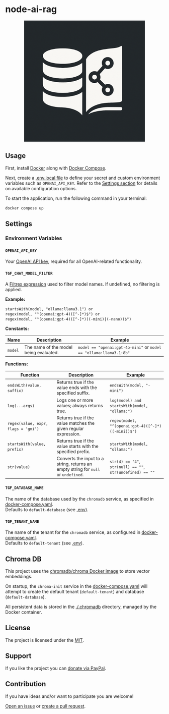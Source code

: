 # node-ai-rag

<p align="center">
  <img src="rag-icon.png" alt="RAG Icon" width="384" />
</p>

## Usage

First, install [Docker](https://www.docker.com) along with [Docker Compose](https://docs.docker.com/compose/).

Next, create a [.env.local file](./.env.local) to define your secret and custom environment variables such as `OPENAI_API_KEY`. Refer to the [Settings section](#settings) for details on available configuration options.

To start the application, run the following command in your terminal:

```bash
docker compose up
```

## Settings

### Environment Variables

#### `OPENAI_API_KEY`

Your [OpenAI API key](https://platform.openai.com/settings/organization/api-keys), required for all OpenAI-related functionality.

#### `TGF_CHAT_MODEL_FILTER`

A [Filtrex expression](https://www.npmjs.com/package/filtrex) used to filter model names. If undefined, no filtering is applied.

**Example:**

```
startsWith(model, "ollama:llama3.1") or 
regex(model, "^(openai:gpt-4)([^-]*)$") or 
regex(model, "^(openai:gpt-4)([^-]*)((-mini)|(-nano))$")
```

**Constants:**

| Name    | Description                                      | Example                                                          |
| ------- | ------------------------------------------------ | ---------------------------------------------------------------- |
| `model` | The name of the model being evaluated.           | `model == "openai:gpt-4o-mini"` or `model == "ollama:llama3.1:8b"` |

**Functions:**

| Function                                                   | Description                                                                           | Example                                                      |
| ---------------------------------------------------------- | ------------------------------------------------------------------------------------- | ------------------------------------------------------------ |
| `endsWith(value, suffix)`                                 | Returns true if the value ends with the specified suffix.                            | `endsWith(model, "-mini")`                                 |
| `log(...args)`                                            | Logs one or more values; always returns true.                                        | `log(model) and startsWith(model, "ollama:")`              |
| `regex(value, expr, flags = 'gmi')`                       | Returns true if the value matches the given regular expression.                      | `regex(model, "^(openai:gpt-4)([^-]*)((-mini))$")`         |
| `startsWith(value, prefix)`                               | Returns true if the value starts with the specified prefix.                          | `startsWith(model, "ollama:")`                             |
| `str(value)`                                               | Converts the input to a string, returns an empty string for `null` or `undefined`. | `str(4) == "4"`, `str(null) == ""`, `str(undefined) == ""` |

#### `TGF_DATABASE_NAME`

The name of the database used by the `chromadb` service, as specified in [docker-compose.yaml](./docker-compose.yaml).  
Defaults to `default-database` (see [.env](./.env)).

#### `TGF_TENANT_NAME`

The name of the tenant for the `chromadb` service, as configured in [docker-compose.yaml](./docker-compose.yaml).  
Defaults to `default-tenant` (see [.env](./.env)).

## Chroma DB

This project uses the [chromadb/chroma Docker image](https://hub.docker.com/r/chromadb/chroma) to store vector embeddings.

On startup, the `chroma-init` service in the [docker-compose.yaml](./docker-compose.yaml) will attempt to create the default tenant (`default-tenant`) and database (`default-database`).

All persistent data is stored in the [./.chromadb](./.chromadb) directory, managed by the Docker container.

## License

The project is licensed under the [MIT](./LICENSE).

## Support

If you like the project you can [donate via PayPal](https://paypal.me/MarcelKloubert).

## Contribution

If you have ideas and/or want to participate you are welcome!

[Open an issue](https://github.com/mkloubert/node-ai-rag/issues/new) or [create a pull request](https://github.com/mkloubert/node-ai-rag/compare).
